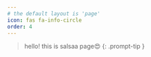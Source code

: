 ```yaml
---
# the default layout is 'page'
icon: fas fa-info-circle
order: 4
---
```


> hello! this is salsaa page😍
{: .prompt-tip }
